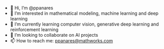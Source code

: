 - 👋 Hi, I’m @ppanares
- 👀 I’m interested in mathematical modeling, machine learning and deep learning
- 🌱 I’m currently learning computer vision, generative deep learning and reinforcement learning
- 💞️ I’m looking to collaborate on AI projects
- 📫 How to reach me: ppanares@mathworks.com 

<!---
ppanares/ppanares is a ✨ special ✨ repository because its `README.md` (this file) appears on your GitHub profile.
You can click the Preview link to take a look at your changes.
--->
